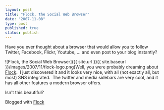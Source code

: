 ```yaml
---
layout: post
title: "Flock, the Social Web Browser"
date: "2007-11-08"
type: post
published: true
status: publish
---
```


Have you ever thought about a browser that would allow you to follow Twitter, Facebook, Flickr, Youtube, ... and even post to your blog instantly?

![Flock, the Social Web Browser]({{ site.url }}{{ site.baseurl }}/images/2007/11/flock-logo.png)Well, you were probably dreaming about [Flock](http://www.flock.com/).  I just discovered it and it looks very nice, with all (not exactly all, but most) SNS integrated.  The twitter and media sidebars are very cool, and it has all other features a modern browser offers.

Isn't this beautiful?

Blogged with [Flock](http://www.flock.com/blogged-with-flock "Flock")
